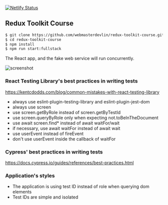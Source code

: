 [![Netlify Status](https://api.netlify.com/api/v1/badges/d63df0b1-8aaa-4ee6-98ed-127f88b488c3/deploy-status)](https://app.netlify.com/sites/loving-lumiere-cd3724/deploys)

## Redux Toolkit Course

```sh
$ git clone https://github.com/webmasterdevlin/redux-toolkit-course.git
$ cd redux-toolkit-course
$ npm install
$ npm run start:fullstack
```

The React app, and the fake web service will run concurrently.

![screenshot](./screenshot.png)


### React Testing Library's best practices in writing tests

https://kentcdodds.com/blog/common-mistakes-with-react-testing-library

- always use eslint-plugin-testing-library and eslint-plugin-jest-dom
- always use screen
- use screen.getByRole instead of screen.getByTestId
- use screen.queryByRole only when expecting not.toBeInTheDocument
- use await screen.find* instead of await waitFor/wait
- if necessary, use await waitFor instead of await wait
- use userEvent instead of fireEvent
- don't use userEvent inside the callback of waitFor


### Cypress' best practices in writing tests

https://docs.cypress.io/guides/references/best-practices.html

### Application's styles

- The application is using test ID instead of role when querying dom elements
- Test IDs are simple and isolated
